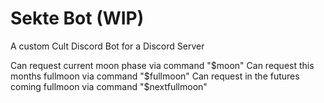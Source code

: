 # Sekte Bot (WIP)
 A custom Cult Discord Bot for a Discord Server

Can request current moon phase via command "$moon"
Can request this months fullmoon via command "$fullmoon"
Can request in the futures coming fullmoon via command "$nextfullmoon"

